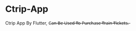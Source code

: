 # Ctrip-App
Ctrip App By Flutter, C̶a̶n̶ ̶B̶e̶ ̶U̶s̶e̶d̶ ̶T̶o̶ ̶P̶u̶r̶c̶h̶a̶s̶e̶ ̶T̶r̶a̶i̶n̶ ̶T̶i̶c̶k̶e̶t̶s̶.̶
